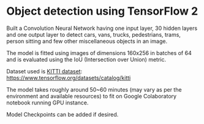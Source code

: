 # Object detection using TensorFlow 2

Built a Convolution Neural Network having one input layer, 30 hidden layers and one output layer to detect cars, vans, trucks, pedestrians, trams, person sitting and few other miscellaneous objects in an image.

The model is fitted using images of dimensions 160x256 in batches of 64 and is evaluated using the IoU (Intersection over Union) metric.

Dataset used is <ins>KITTI dataset</ins>: https://www.tensorflow.org/datasets/catalog/kitti

The model takes roughly around 50~60 minutes (may vary as per the environment and available resources) to fit on Google Colaboratory notebook running GPU instance.

Model Checkpoints can be added if desired. 
